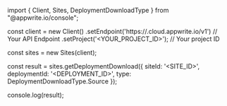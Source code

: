 import { Client, Sites, DeploymentDownloadType } from "@appwrite.io/console";

const client = new Client()
    .setEndpoint('https://<REGION>.cloud.appwrite.io/v1') // Your API Endpoint
    .setProject('<YOUR_PROJECT_ID>'); // Your project ID

const sites = new Sites(client);

const result = sites.getDeploymentDownload({
    siteId: '<SITE_ID>',
    deploymentId: '<DEPLOYMENT_ID>',
    type: DeploymentDownloadType.Source
});

console.log(result);
